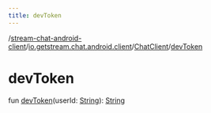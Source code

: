 ```yaml
---
title: devToken
---
```

/[stream-chat-android-client](../../index.md)/[io.getstream.chat.android.client](../index.md)/[ChatClient](index.md)/[devToken](devToken.md)  
  
  
  
# devToken  
fun [devToken](devToken.md)(userId: [String](https://kotlinlang.org/api/latest/jvm/stdlib/kotlin/-string/index.html)): [String](https://kotlinlang.org/api/latest/jvm/stdlib/kotlin/-string/index.html)

